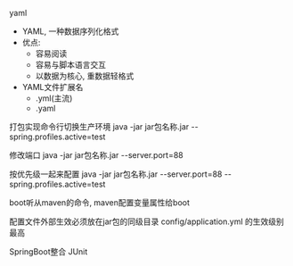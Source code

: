 yaml 
- YAML, 一种数据序列化格式
- 优点: 
  - 容易阅读
  - 容易与脚本语言交互
  - 以数据为核心, 重数据轻格式
- YAML文件扩展名
  - .yml(主流)
  - .yaml

打包实现命令行切换生产环境
java -jar jar包名称.jar --spring.profiles.active=test

修改端口
java -jar jar包名称.jar --server.port=88

按优先级一起来配置
java -jar jar包名称.jar --server.port=88 --spring.profiles.active=test

boot听从maven的命令, maven配置变量属性给boot

配置文件外部生效必须放在jar包的同级目录
config/application.yml 的生效级别最高

SpringBoot整合 JUnit